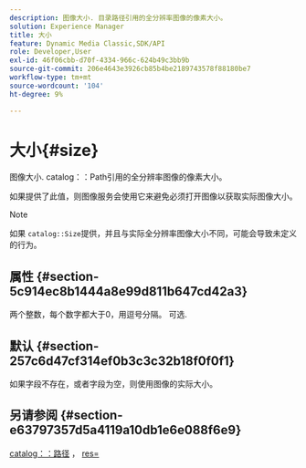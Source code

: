 ```yaml
---
description: 图像大小. 目录路径引用的全分辨率图像的像素大小。
solution: Experience Manager
title: 大小
feature: Dynamic Media Classic,SDK/API
role: Developer,User
exl-id: 46f06cbb-d70f-4334-966c-624b49c3bb9b
source-git-commit: 206e4643e3926cb85b4be2189743578f88180be7
workflow-type: tm+mt
source-wordcount: '104'
ht-degree: 9%

---
```


# 大小{#size}

图像大小. catalog：：Path引用的全分辨率图像的像素大小。

如果提供了此值，则图像服务会使用它来避免必须打开图像以获取实际图像大小。

>[!NOTE]
>
>如果 `catalog::Size`提供，并且与实际全分辨率图像大小不同，可能会导致未定义的行为。

## 属性 {#section-5c914ec8b1444a8e99d811b647cd42a3}

两个整数，每个数字都大于0，用逗号分隔。 可选.

## 默认 {#section-257c6d47cf314ef0b3c3c32b18f0f0f1}

如果字段不存在，或者字段为空，则使用图像的实际大小。

## 另请参阅 {#section-e63797357d5a4119a10db1e6e088f6e9}

[catalog：：路径](../../../../../../is-api/image-catalog/image-serving-api-ref/c-image-catalog-reference/c-image-svg-data-reference/c-image-data-reference/r-path-cat.md#reference-306afcaff172440ca81b85da8d78213c) ， [res=](/help/aem-is-ir-api/is-api/http-ref/image-serving-api-ref/c-http-protocol-reference/c-command-reference/r-res.md)
